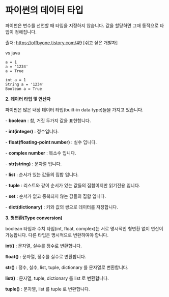# 파이썬의 데이터 타입 

파이썬은 변수를 선언할 때 타입을 지정하지 않습니다. 값을 할당하면 그때 동적으로 타입이 정해집니다.

출처: https://offbyone.tistory.com/49 [쉬고 싶은 개발자]

vs java

```
a = 1
a = '1234'
a = True 

int a = 1
String a = '1234'
Boolean a = True
```



**2. 데이터 타입 및 연산자**

파이썬은 많은 내장 데이터 타입(built-in data type)들을 가지고 있습니다.



\- **boolean** : 참, 거짓 두가지 값을 표현합니다.

\- **int(integer)** : 정수입니다.

\- **float(floating-point number)** : 실수 입니다.

\- **complex number** : 복소수 입니다.

\- **str(string)** : 문자열 입니다.

\- **list** : 순서가 있는 값들의 집합 입니다.

\- **tuple** : 리스트와 같이 순서가 있는 값들의 집합이지만 읽기전용 입니다.

\- **set** : 순서가 없고 중복되지 않는 값들의 집합 입니다.

\- **dict(dictionary)** : 키와 값의 쌍으로 데이터를 저장합니다.





**3. 형변환(Type conversion)**

boolean 타입과 수치 타입(int, float, complex)는 서로 명시적인 형변환 없이 연산이 가능합니다. 다른 타입은 명시적으로 변환하여야 합니다.



**int()**  : 문자열, 실수를 정수로 변환합니다.

**float()** : 문자열, 정수를 실수로 변환합니다.

**str()**  : 정수, 실수, list, tuple, dictionary 를 문자열로 변환합니다.

**list()** : 문자열, tuple, dictionary 를 list 로 변환합니다.

**tuple()** : 문자열, list 를 tuple 로 변환합니다.

